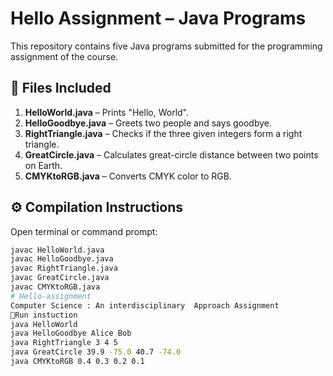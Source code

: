 # Hello Assignment – Java Programs

This repository contains five Java programs submitted for the programming assignment of the course.

## 📁 Files Included

1. **HelloWorld.java** – Prints "Hello, World".
2. **HelloGoodbye.java** – Greets two people and says goodbye.
3. **RightTriangle.java** – Checks if the three given integers form a right triangle.
4. **GreatCircle.java** – Calculates great-circle distance between two points on Earth.
5. **CMYKtoRGB.java** – Converts CMYK color to RGB.

## ⚙️ Compilation Instructions

Open terminal or command prompt:

```bash
javac HelloWorld.java
javac HelloGoodbye.java
javac RightTriangle.java
javac GreatCircle.java
javac CMYKtoRGB.java
# Hello-assignment
Computer Science : An interdisciplinary  Approach Assignment
🚀Run instuction
java HelloWorld
java HelloGoodbye Alice Bob
java RightTriangle 3 4 5
java GreatCircle 39.9 -75.0 40.7 -74.0
java CMYKtoRGB 0.4 0.3 0.2 0.1

